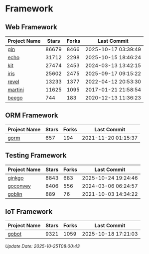 # Framework

## Web Framework
| Project Name | Stars | Forks | Last Commit |
| ------------ | ----- | ----- | ----------- |
| [gin](https://github.com/gin-gonic/gin) | 86679 | 8466 | 2025-10-17 03:39:49 |
| [echo](https://github.com/labstack/echo) | 31712 | 2298 | 2025-10-15 18:46:24 |
| [kit](https://github.com/go-kit/kit) | 27474 | 2453 | 2024-03-13 13:42:15 |
| [iris](https://github.com/kataras/iris) | 25602 | 2475 | 2025-09-17 09:15:22 |
| [revel](https://github.com/revel/revel) | 13233 | 1377 | 2022-04-12 20:53:30 |
| [martini](https://github.com/go-martini/martini) | 11625 | 1095 | 2017-01-21 21:58:54 |
| [beego](https://github.com/astaxie/beego) | 744 | 183 | 2020-12-13 11:36:23 |

## ORM Framework
| Project Name | Stars | Forks | Last Commit |
| ------------ | ----- | ----- | ----------- |
| [gorm](https://github.com/jinzhu/gorm) | 657 | 194 | 2021-11-20 01:15:37 |

## Testing Framework
| Project Name | Stars | Forks | Last Commit |
| ------------ | ----- | ----- | ----------- |
| [ginkgo](https://github.com/onsi/ginkgo) | 8843 | 683 | 2025-10-24 19:24:46 |
| [goconvey](https://github.com/smartystreets/goconvey) | 8406 | 556 | 2024-03-06 06:24:57 |
| [goblin](https://github.com/franela/goblin) | 889 | 76 | 2021-10-03 14:34:22 |

## IoT Framework
| Project Name | Stars | Forks | Last Commit |
| ------------ | ----- | ----- | ----------- |
| [gobot](https://github.com/hybridgroup/gobot) | 9321 | 1059 | 2025-10-18 17:21:03 |

*Update Date: 2025-10-25T08:00:43*